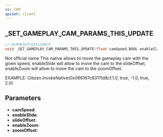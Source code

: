 ```yaml
---
ns: CAM
apiset: client
---
```

## _SET_GAMEPLAY_CAM_PARAMS_THIS_UPDATE

```c
// 0x066167C63111D8CF
void _SET_GAMEPLAY_CAM_PARAMS_THIS_UPDATE(float camSpeed,BOOL enableSlide,float slideOffset,BOOL enableZoom,float zoomOffset);
```

Not official name
This native allows to move the gameplay cam with the given speed, enableSlide will allow to move the cam to the slideOffset, enableZoom will allow to move the cam to the zoomOffset. 

EXAMPLE:
Citizen.InvokeNative(0x066167c63111d8cf,1.0, true, -1.0, true, 2.0)

## Parameters
* **camSpeed**:
* **enableSlide**:
* **slideOffset**:
* **enableZoom**:
* **zoomOffset**:



